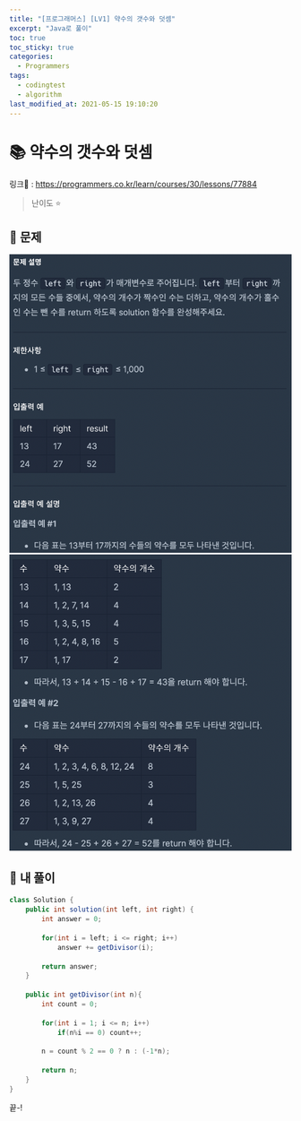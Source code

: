 ```yaml
---
title: "[프로그래머스] [LV1] 약수의 갯수와 덧셈"
excerpt: "Java로 풀이"
toc: true
toc_sticky: true
categories:
  - Programmers
tags:
  - codingtest
  - algorithm
last_modified_at: 2021-05-15 19:10:20
---
```


# 📚 약수의 갯수와 덧셈
  
링크📎 : <https://programmers.co.kr/learn/courses/30/lessons/77884>  

>난이도 ⭐️
  
## 📖 문제  
  
![이미지](/assets/images/Programmers/Lv1/17-1.png)
![이미지](/assets/images/Programmers/Lv1/17-2.png)
  
## 📝 내 풀이  
  
```java  
class Solution {
    public int solution(int left, int right) {
        int answer = 0;
        
        for(int i = left; i <= right; i++)
            answer += getDivisor(i);
        
        return answer;
    }
    
    public int getDivisor(int n){
        int count = 0; 
        
        for(int i = 1; i <= n; i++)
            if(n%i == 0) count++;            
            
        n = count % 2 == 0 ? n : (-1*n);
        
        return n;
    }
}
```
  
  
끝-!